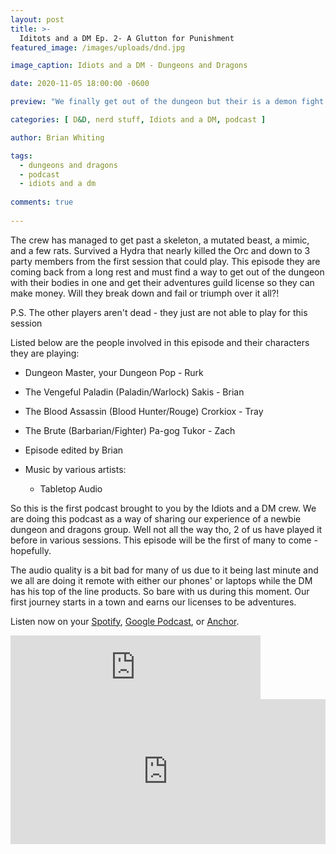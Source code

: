 ```yaml
---
layout: post
title: >-
  Iditots and a DM Ep. 2- A Glutton for Punishment
featured_image: /images/uploads/dnd.jpg

image_caption: Idiots and a DM - Dungeons and Dragons

date: 2020-11-05 18:00:00 -0600

preview: "We finally get out of the dungeon but their is a demon fight that we have to deal with. Thanks Victor, you dick..."

categories: [ D&D, nerd stuff, Idiots and a DM, podcast ]

author: Brian Whiting

tags:
  - dungeons and dragons
  - podcast
  - idiots and a dm
  
comments: true
  
---
```


The crew has managed to get past a skeleton, a mutated beast, a mimic, and a few rats. Survived a Hydra that nearly killed the Orc and down to 3 party members from the first session that could play. This episode they are coming back from a long rest and must find a way to get out of the dungeon with their bodies in one and get their adventures guild license so they can make money. Will they break down and fail or triumph over it all?!

P.S. The other players aren't dead - they just are not able to play for this session

Listed below are the people involved in this episode and their characters they are playing:

- Dungeon Master, your Dungeon Pop - Rurk
- The Vengeful Paladin (Paladin/Warlock) Sakis - Brian
- The Blood Assassin (Blood Hunter/Rouge) Crorkiox - Tray
- The Brute (Barbarian/Fighter) Pa-gog Tukor - Zach

- Episode edited by Brian
- Music by various artists:
  - Tabletop Audio

So this is the first podcast brought to you by the Idiots and a DM crew. We are doing this podcast as a way of sharing our experience of a newbie dungeon and dragons group. Well not all the way tho, 2 of us have played it before in various sessions. This episode will be the first of many to come - hopefully.

The audio quality is a bit bad for many of us due to it being last minute and we all are doing it remote with either our phones' or laptops while the DM has his top of the line products. So bare with us during this moment. Our first journey starts in a town and earns our licenses to be adventures. 

Listen now on your [Spotify](https://open.spotify.com/episode/2DdSGl8xoz02ERoE7IihES?si=bMmEirQMTmSy-PrhowKPzw), [Google Podcast](https://podcasts.google.com/feed/aHR0cHM6Ly9hbmNob3IuZm0vcy8zOWQ2M2EyNC9wb2RjYXN0L3Jzcw/episode/ZWIyMDIzMDgtZDZlOS00MDEyLWI1N2ItYWE4YjMzM2FmOTJk?sa=X&ved=0CA0QkfYCahcKEwjYwcaAqfjsAhUAAAAAHQAAAAAQAQ), or [Anchor](https://anchor.fm/idiots-and-dm/episodes/Idiots-and-a-DM---It-Can-Parkour-eliugs).

<iframe src="https://anchor.fm/idiots-and-dm/embed/episodes/Idiots-and-a-DM---A-Glutton-for-Punishment-em20lr" height="102px" width="400px" frameborder="0" scrolling="no"></iframe>

<iframe src="https://open.spotify.com/embed-podcast/episode/7LbaQBZkv9VATkBR7gIxUh" width="100%" height="232" frameborder="0" allowtransparency="true" allow="encrypted-media"></iframe>